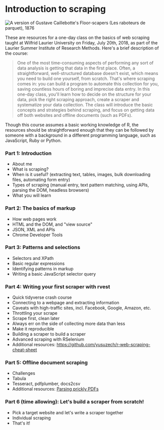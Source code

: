 # Introduction to scraping

![A version of Gustave Caillebotte's Floor-scapers (Les raboteurs de parquet), 1876](https://upload.wikimedia.org/wikipedia/commons/5/5a/Gustave_Caillebotte-Floor-scrapers_%281876%29.jpg)

These are resources for a one-day class on the basics of web scraping taught at Wilfrid Laurier University on Friday, July 20th, 2018, as part of the Laurier Summer Institute of Research Methods. Here's a brief description of the course:

> One of the most time-consuming aspects of performing any sort of data analysis is getting that data in the first place. Often, a straightforward, well-structured database doesn't exist, which means you need to build one yourself, from scratch. That's where scraping comes in: you can build a program to automate this collection for you, saving countless hours of boring and imprecise data entry. In this one-day class, you'll learn how to decide on the structure for your data, pick the right scraping approach, create a scraper and systematize your data collection. The class will introduce the basic concepts and strategies behind scraping, and focus on getting data off both websites and offline documents (such as PDFs).

Though this course assumes a basic working knowledge of R, the resources should be straightforward enough that they can be followed by someone with a background in a different programming language, such as JavaScript, Ruby or Python.

### Part 1: Introduction
  - About me
  - What is scraping?
  - When is it useful? (extracting text, tables, images, bulk downloading files, automating form entry)
  - Types of scraping (manual entry, text pattern matching, using APIs, parsing the DOM, headless browsers)
  - What you will learn

### Part 2: The basics of markup
  - How web pages work
  - HTML and the DOM, and "view source"
  - JSON, XML and APIs
  - Chrome Developer Tools

### Part 3: Patterns and selections
  - Selectors and XPath
  - Basic regular expressions
  - Identifying patterns in markup
  - Writing a basic JavaScript selector query

### Part 4: Writing your first scraper with rvest
  - Quick tidyverse crash course
  - Connecting to a webpage and extracting information
  - Caveats with high-traffic sites, incl. Facebook, Google, Amazon, etc.
  - Throttling your scrape
  - Scrape first, clean later
  - Always err on the side of collecting more data than less
  - Make it reproducible
  - Building a scraper to build a scraper
  - Advanced scraping with RSelenium
  - Additional resources: https://github.com/yusuzech/r-web-scraping-cheat-sheet

### Part 5: Offline document scraping
  - Challenges
  - Tabula
  - Tesseract, pdfplumber, docs2csv
  - Additional resources: [Parsing prickly PDFs](https://github.com/jsfenfen/parsing-prickly-pdfs)

### Part 6 (time allowing): Let's build a scraper from scratch!
  - Pick a target website and let's write a scraper together
  - Individual scraping
  - That's it!
